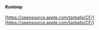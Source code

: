 #### Runloop

[https://opensource.apple.com/tarballs/CF/](https://opensource.apple.com/tarballs/CF/)
